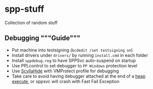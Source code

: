 # spp-stuff

Collection of random stuff

## Debugging """Guide"""

 - Put machine into testsigning (`bcdedit /set testsigning on`)
 - Install drivers under `drivers/` by running `install.cmd` in each folder
 - Install `sppdebug.reg` to have SPPSvc auto-suspend on startup
 - Use PPLcontrol to set debugger to `PP Windows` protection level
 - Use [ScyllaHide](https://github.com/x64dbg/ScyllaHide/releases/tag/v1.4) with VMProtect profile for debugging
 - Take care to avoid having debugger attached at the end of a [heap execute](https://github.com/WitherOrNot/warbird-docs/blob/main/WarbirdModern.md#heap-executes), or sppsvc will crash with Fast Fail Exception
